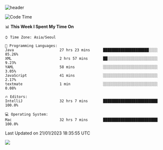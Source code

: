 ![header](https://capsule-render.vercel.app/api?type=Egg&color=timeAuto&height=300&section=header&text=PoPo&fontSize=90&animation=fadeIn)

  <!--START_SECTION:waka-->
![Code Time](http://img.shields.io/badge/Code%20Time-444%20hrs%2059%20mins-blue)

📊 **This Week I Spent My Time On** 

```text
⌚︎ Time Zone: Asia/Seoul

💬 Programming Languages: 
Java                     27 hrs 23 mins      █████████████████████░░░░   85.26% 
XML                      2 hrs 57 mins       ██░░░░░░░░░░░░░░░░░░░░░░░   9.23% 
YAML                     58 mins             ░░░░░░░░░░░░░░░░░░░░░░░░░   3.05% 
JavaScript               41 mins             ░░░░░░░░░░░░░░░░░░░░░░░░░   2.17% 
textmate                 1 min               ░░░░░░░░░░░░░░░░░░░░░░░░░   0.08%

🔥 Editors: 
IntelliJ                 32 hrs 7 mins       █████████████████████████   100.0%

💻 Operating System: 
Mac                      32 hrs 7 mins       █████████████████████████   100.0%

```


 Last Updated on 21/01/2023 18:35:55 UTC
<!--END_SECTION:waka-->



<img src="https://capsule-render.vercel.app/api?type=Egg&color=timeAuto&height=300&section=footer&text=PoPo&fontSize=90&animation=fadeIn&reversal=true" />
